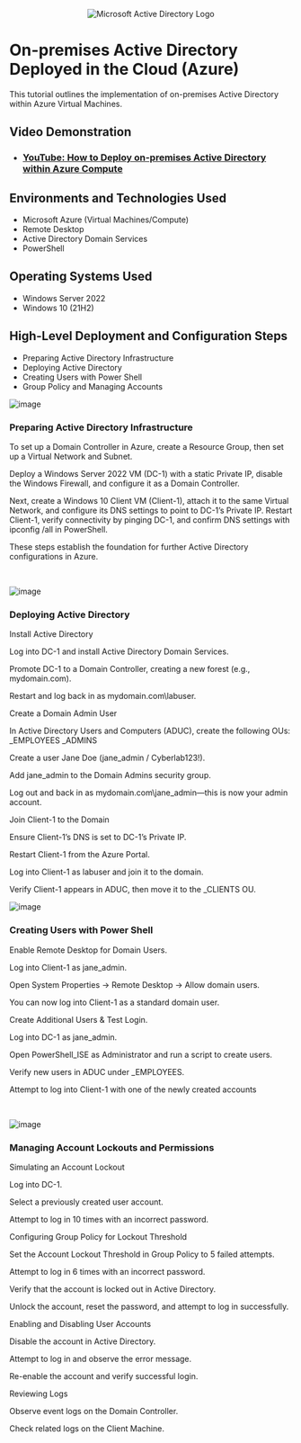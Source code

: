 <p align="center">
<img src="https://i.imgur.com/pU5A58S.png" alt="Microsoft Active Directory Logo"/>
</p>

<h1>On-premises Active Directory Deployed in the Cloud (Azure)</h1>
This tutorial outlines the implementation of on-premises Active Directory within Azure Virtual Machines.<br />


<h2>Video Demonstration</h2>

- ### [YouTube: How to Deploy on-premises Active Directory within Azure Compute](https://www.youtube.com)

<h2>Environments and Technologies Used</h2>

- Microsoft Azure (Virtual Machines/Compute)
- Remote Desktop
- Active Directory Domain Services
- PowerShell

<h2>Operating Systems Used </h2>

- Windows Server 2022
- Windows 10 (21H2)

<h2>High-Level Deployment and Configuration Steps</h2>

-  Preparing Active Directory Infrastructure
-  Deploying Active Directory
-  Creating Users with Power Shell
-  Group Policy and Managing Accounts


![image](https://github.com/user-attachments/assets/ed823a33-e651-497e-822e-3b88b0594c04)

<h3>Preparing Active Directory Infrastructure</h3>
<p>

To set up a Domain Controller in Azure, create a Resource Group, then set up a Virtual Network and Subnet. 

Deploy a Windows Server 2022 VM (DC-1) with a static Private IP, disable the Windows Firewall, and configure it as a Domain Controller. 

Next, create a Windows 10 Client VM (Client-1), attach it to the same Virtual Network, and configure its DNS settings to point to DC-1’s Private IP. Restart Client-1, verify connectivity by pinging DC-1, and confirm DNS settings with ipconfig /all in PowerShell. 

These steps establish the foundation for further Active Directory configurations in Azure.


</p>
<br />

![image](https://github.com/user-attachments/assets/9a8a322b-5d82-4e03-a313-25b8152bbe45)

<h3>Deploying Active Directory</h3>
<p>
Install Active Directory
  
Log into DC-1 and install Active Directory Domain Services.

Promote DC-1 to a Domain Controller, creating a new forest (e.g., mydomain.com).

Restart and log back in as mydomain.com\labuser.

Create a Domain Admin User

In Active Directory Users and Computers (ADUC), create the following OUs:
_EMPLOYEES
_ADMINS

Create a user Jane Doe (jane_admin / Cyberlab123!).

Add jane_admin to the Domain Admins security group.

Log out and back in as mydomain.com\jane_admin—this is now your admin account.

Join Client-1 to the Domain

Ensure Client-1’s DNS is set to DC-1’s Private IP.

Restart Client-1 from the Azure Portal.

Log into Client-1 as labuser and join it to the domain.

Verify Client-1 appears in ADUC, then move it to the _CLIENTS OU.

![image](https://github.com/user-attachments/assets/7b5c660e-da04-4b2a-a31b-a85781a5c911)

<h3>Creating Users with Power Shell</h3>
<p>
Enable Remote Desktop for Domain Users.
  
Log into Client-1 as jane_admin.

Open System Properties → Remote Desktop → Allow domain users.

You can now log into Client-1 as a standard domain user.

Create Additional Users & Test Login.

Log into DC-1 as jane_admin.

Open PowerShell_ISE as Administrator and run a script to create users.

Verify new users in ADUC under _EMPLOYEES.

Attempt to log into Client-1 with one of the newly created accounts

</p>
<br />

![image](https://github.com/user-attachments/assets/03a08c15-81f8-47f6-afb2-f146839dc457)
<h3>Managing Account Lockouts and Permissions</h3>

<p>
Simulating an Account Lockout

Log into DC-1.

Select a previously created user account.

Attempt to log in 10 times with an incorrect password.

Configuring Group Policy for Lockout Threshold

Set the Account Lockout Threshold in Group Policy to 5 failed attempts.

Attempt to log in 6 times with an incorrect password.

Verify that the account is locked out in Active Directory.

Unlock the account, reset the password, and attempt to log in successfully.

Enabling and Disabling User Accounts

Disable the account in Active Directory.

Attempt to log in and observe the error message.

Re-enable the account and verify successful login.

Reviewing Logs

Observe event logs on the Domain Controller.

Check related logs on the Client Machine.
</p>
<br />
